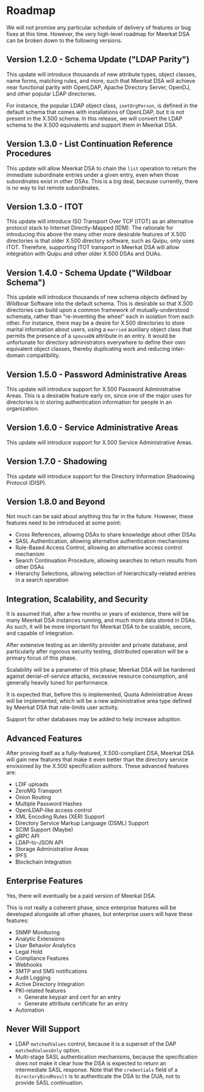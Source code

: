 # Roadmap

We will not promise any particular schedule of delivery of features or bug fixes
at this time. However, the very high-level roadmap for Meerkat DSA can be
broken down to the following versions.

## Version 1.2.0 - Schema Update ("LDAP Parity")

This update will introduce thousands of new attribute types, object classes,
name forms, matching rules, and more, such that Meerkat DSA will achieve near
functional parity with OpenLDAP, Apache Directory Server, OpenDJ, and other
popular LDAP directories.

For instance, the popular LDAP object class, `inetOrgPerson`, is defined in the
default schema that comes with installations of OpenLDAP, but it is not present
in the X.500 schema. In this release, we will convert the LDAP schema to the
X.500 equivalents and support them in Meerkat DSA.

## Version 1.3.0 - List Continuation Reference Procedures

This update will allow Meerkat DSA to chain the `list` operation to return the
immediate subordinate entries under a given entry, even when those subordinates
exist in other DSAs. This is a big deal, because currently, there is no way to
list remote subordinates.

## Version 1.3.0 - ITOT

This update will introduce ISO Transport Over TCP (ITOT) as an alternative
protocol stack to Internet Directly-Mapped (IDM). The rationale for introducing
this above the many other more desirable features of X.500 directories is that
older X.500 directory software, such as Quipu, only uses ITOT. Therefore,
supporting ITOT transport in Meerkat DSA will allow integration with Quipu and
other older X.500 DSAs and DUAs.

## Version 1.4.0 - Schema Update ("Wildboar Schema")

This update will introduce thousands of new schema objects defined by Wildboar
Software into the default schema. This is desirable so that X.500 directories
can build upon a common framework of mutually-understood schemata, rather than
"re-inventing the wheel" each in isolation from each other. For instance, there
may be a desire for X.500 directories to store marital information about users,
using a `married` auxiliary object class that permits the presence of a
`spouseDN` attribute in an entry. It would be unfortunate for directory
administrators everywhere to define their own equivalent object classes, thereby
duplicating work and reducing inter-domain compatibility.

## Version 1.5.0 - Password Administrative Areas

This update will introduce support for X.500 Password Administrative Areas. This
is a desirable feature early on, since one of the major uses for directories is
in storing authentication information for people in an organization.

## Version 1.6.0 - Service Administrative Areas

This update will introduce support for X.500 Service Administrative Areas.

## Version 1.7.0 - Shadowing

This update will introduce support for the Directory Information Shadowing
Protocol (DISP).

## Version 1.8.0 and Beyond

Not much can be said about anything this far in the future. However, these
features need to be introduced at some point:

- Cross References, allowing DSAs to share knowledge about other DSAs
- SASL Authentication, allowing alternative authentication mechanisms
- Rule-Based Access Control, allowing an alternative access control mechanism
- Search Continuation Procedure, allowing searches to return results from other DSAs
- Hierarchy Selections, allowing selection of hierarchically-related entries in a search operation

## Integration, Scalability, and Security

It is assumed that, after a few months or years of existence, there will be
many Meerkat DSA instances running, and much more data stored in DSAs. As such,
it will be more important for Meerkat DSA to be scalable, secure, and capable
of integration.

After extensive testing as an identity provider and private database, and
particularly after rigorous security testing, distributed operation will be
a primary focus of this phase.

Scalability will be a parameter of this phase; Meerkat DSA will be hardened
against denial-of-service attacks, excessive resource consumption, and generally
heavily tuned for performance.

It is expected that, before this is implemented, Quota Administrative Areas
will be implemented, which will be a new administrative area type defined by
Meerkat DSA that rate-limits user activity.

Support for other databases may be added to help increase adoption.

## Advanced Features

After proving itself as a fully-featured, X.500-compliant DSA, Meerkat DSA will
gain new features that make it even better than the directory service
envisioned by the X.500 specification authors. These advanced features are:

- LDIF uploads
- ZeroMQ Transport
- Onion Routing
- Multiple Password Hashes
- OpenLDAP-like access control
- XML Encoding Rules (XER) Support
- Directory Service Markup Language (DSML) Support
- SCIM Support (Maybe)
- gRPC API
- LDAP-to-JSON API
- Storage Administrative Areas
- IPFS
- Blockchain Integration

## Enterprise Features

Yes, there will eventually be a paid version of Meerkat DSA.

This is not really a coherent phase, since enterprise features will be developed
alongside all other phases, but enterprise users will have these features:

- SNMP Monitoring
- Analytic Extensions
- User Behavior Analytics
- Legal Hold
- Compliance Features
- Webhooks
- SMTP and SMS notifications
- Audit Logging
- Active Directory Integration
- PKI-related features
  - Generate keypair and cert for an entry
  - Generate attribute certificate for an entry
- Automation

## Never Will Support

- LDAP `matchedValues` control, because it is a superset of the DAP
  `matchedValuesOnly` option.
- Multi-stage SASL authentication mechanisms, because the specification does not
  make it clear how the DSA is expected to return an intermediate SASL response.
  Note that the `credentials` field of a `DirectoryBindResult` is to
  authenticate the DSA to the DUA, not to provide SASL continuation.
